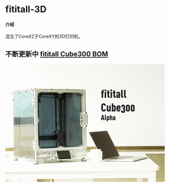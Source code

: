 # fititall-3D

#### 介绍
混合了CoreXZ于CoreXY的3D打印机。

## 不断更新中 [fititall Cube300 BOM](https://docs.qq.com/sheet/DZGFLVmVhellxeEh6?tab=BB08J2)


![输入图片说明](/Cube300/images/Cover.png)
